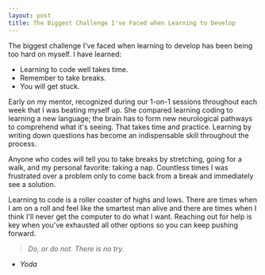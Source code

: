 ```yaml
---
layout: post
title: The Biggest Challenge I've Faced when Learning to Develop
---
```

The biggest challenge I've faced when learning to develop has been being too hard on myself. I have learned:

* Learning to code well takes time.
* Remember to take breaks.
* You will get stuck.

Early on my mentor, recognized during our 1-on-1 sessions throughout each week that I was beating myself up. She compared learning coding to learning a new language; the brain has to form new neurological pathways to comprehend what it's seeing. That takes time and practice. Learning by writing down questions has become an indispensable skill throughout the process.

Anyone who codes will tell you to take breaks by stretching, going for a walk, and my personal favorite: taking a nap. Countless times I was frustrated over a problem only to come back from a break and immediately see a solution.

Learning to code is a roller coaster of highs and lows. There are times when I am on a roll and feel like the smartest man alive and there are times when I think I'll never  get the computer to do what I want. Reaching out for help is key when you've exhausted all other options so you can keep pushing forward.

> *Do, or do not. There is no try.*
- *Yoda*
